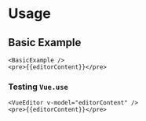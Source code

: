 # Usage

## Basic Example

<ClientOnly>
<BasicExample />
</ClientOnly>

```vue live
<BasicExample />
<pre>{{editorContent}}</pre>
```

### Testing `Vue.use`

```vue live
<VueEditor v-model="editorContent" />
<pre>{{editorContent}}</pre>

```

<!-- ## Customized Example

<customized /> -->
